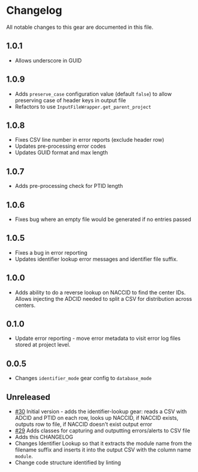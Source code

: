 # Changelog

All notable changes to this gear are documented in this file.

## 1.0.1

* Allows underscore in GUID
  
## 1.0.9
* Adds `preserve_case` configuration value (default `false`) to allow preserving case of header keys in output file
* Refactors to use `InputFileWrapper.get_parent_project`

## 1.0.8
* Fixes CSV line number in error reports (exclude header row)
* Updates pre-processing error codes
* Updates GUID format and max length
  
## 1.0.7
* Adds pre-processing check for PTID length

## 1.0.6
* Fixes bug where an empty file would be generated if no entries passed

## 1.0.5
* Fixes a bug in error reporting
* Updates identifier lookup error messages and identifier file suffix.

## 1.0.0
* Adds ability to do a reverse lookup on NACCID to find the center IDs.
  Allows injecting the ADCID needed to split a CSV for distribution across centers.

## 0.1.0
* Update error reporting - move error metadata to visit error log files stored at project level.
  
## 0.0.5
* Changes `identifier_mode` gear config to `database_mode`
  
## Unreleased

* [#30](https://github.com/naccdata/flywheel-gear-extensions/pull/30) Initial version - adds the identifier-lookup gear: reads a CSV with ADCID and PTID on each row, looks up NACCID, if NACCID exists, outputs row to file, if NACCID doesn't exist output error
* [#29](https://github.com/naccdata/flywheel-gear-extensions/pull/29) Adds classes for capturing and outputting errors/alerts to CSV file
* Adds this CHANGELOG
* Changes Identifier Lookup so that it extracts the module name from the filename suffix and inserts it into the output CSV with the column name `module`.
* Change code structure identified by linting

